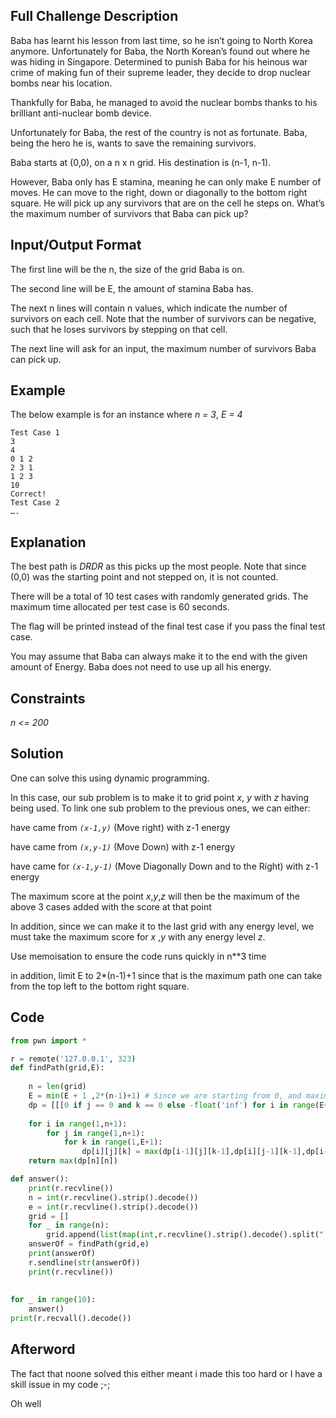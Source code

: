 ## Full Challenge Description
Baba has learnt his lesson from last time, so he isn’t going to North Korea anymore. Unfortunately for Baba, the North Korean’s found out where he was hiding in Singapore. Determined to punish Baba for his heinous war crime of making fun of their supreme leader, they decide to drop nuclear bombs near his location.

Thankfully for Baba, he managed to avoid the nuclear bombs thanks to his brilliant anti-nuclear bomb device.

Unfortunately for Baba, the rest of the country is not as fortunate. Baba, being the hero he is, wants to save the remaining survivors. 

Baba starts at (0,0), on a n x n grid. His destination is (n-1, n-1). 

However, Baba only has E stamina, meaning he can only make E number of moves. He can move to the right, down or diagonally to the bottom right square. He will pick up any survivors that are on the cell he steps on. What’s the maximum number of survivors that Baba can pick up? 

## Input/Output Format
The first line will be the n, the size of the grid Baba is on. <br/>

The second line will be E, the amount of stamina Baba has. <br/>

The next n lines will contain n values, which indicate the number of survivors on each cell. Note that the number of survivors can be negative, such that he loses survivors by stepping on that cell. <br/>

The next line will ask for an input, the maximum number of survivors Baba can pick up. <br/>
## Example
The below example is for an instance where *n = 3*, *E = 4* 
```text
Test Case 1
3
4
0 1 2
2 3 1
1 2 3
10
Correct!
Test Case 2
….
```

## Explanation
The best path is *DRDR* as this picks up the most people. Note that since (0,0) was the starting point and not stepped on, it is not counted.

There will be a total of 10 test cases with randomly generated grids. The maximum time allocated per test case is 60 seconds. 

The flag will be printed instead of the final test case if you pass the final test case. 

You may assume that Baba can always make it to the end with the given amount of Energy. Baba does not need to use up all his energy.

## Constraints
*n <= 200*

## Solution
One can solve this using dynamic programming. 

In this case, our sub problem is to make it to grid point *x*, *y* with *z* having being used. 
To link one sub problem to the previous ones, we can either:

have came from *`(x-1,y)`* (Move right) with z-1 energy

have came from *`(x,y-1)`* (Move Down) with z-1 energy

have came for *`(x-1,y-1)`* (Move Diagonally Down and to the Right) with z-1 energy

The maximum score at the point *x*,*y*,*z* will then be the maximum of the above 3 cases added with the score at that point

In addition, since we can make it to the last grid with any energy level, we must take the maximum score for *x* ,*y* with any energy level *z*.

Use memoisation to ensure the code runs quickly in n**3 time 

in addition, limit E to 2*(n-1)+1 since that is the maximum path one can take from the top left to the bottom right square.

## Code
```python
from pwn import * 

r = remote('127.0.0.1', 323)
def findPath(grid,E):
    
    n = len(grid)
    E = min(E + 1 ,2*(n-1)+1) # Since we are starting from 0, and maximum energy that can be used to reach the end is 2n -1 (i put 2n to be safe)
    dp = [[[0 if j == 0 and k == 0 else -float('inf') for i in range(E+1)] for j in range(n+1)] for k in range(n+1)]
    
    for i in range(1,n+1):
        for j in range(1,n+1):
            for k in range(1,E+1):
                dp[i][j][k] = max(dp[i-1][j][k-1],dp[i][j-1][k-1],dp[i-1][j-1][k-1])+grid[i-1][j-1]
    return max(dp[n][n])

def answer():
    print(r.recvline())
    n = int(r.recvline().strip().decode())
    e = int(r.recvline().strip().decode())
    grid = []
    for _ in range(n):
        grid.append(list(map(int,r.recvline().strip().decode().split(" "))))
    answerOf = findPath(grid,e)
    print(answerOf)
    r.sendline(str(answerOf))
    print(r.recvline())
    
    
for _ in range(10):
    answer()
print(r.recvall().decode())
```

## Afterword
The fact that noone solved this either meant i made this too hard or I have a skill issue in my code ;-; 

Oh well